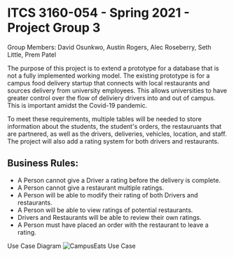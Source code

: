 # ITCS 3160-054 - Spring 2021 - Project Group 3

Group Members: David Osunkwo, Austin Rogers, Alec Roseberry, Seth Little, Prem Patel

The purpose of this project is to extend a prototype for a database that is not a fully implemented working model. The existing prototype is for a campus food delivery startup that connects with local restaurants and sources delivery from university employees. This allows universities to have greater control over the flow of deliviery drivers into and out of campus. This is important amidst the Covid-19 pandemic. 

To meet these requirements, multiple tables will be needed to store information about the students, the student's orders, the restauruants that are partnered, as well as the drivers, deliveries, vehicles, location, and staff. The project will also add a rating system for both drivers and restaurants.

## Business Rules:
* A Person cannot give a Driver a rating before the delivery is complete.
* A Person cannot give a restaurant multiple ratings.
* A Person will be able to modify their rating of both Drivers and restaurants.
* A Person will be able to view ratings of potential restaurants.
* Drivers and Restaurants will be able to review their own ratings.
* A Person must have placed an order with the restaurant to leave a rating.


Use Case Diagram
![CampusEats Use Case](https://user-images.githubusercontent.com/56034248/113525417-cd71b380-9582-11eb-9dc0-4456255e7d9b.png)
